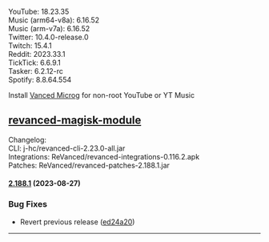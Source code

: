 YouTube: 18.23.35  
Music (arm64-v8a): 6.16.52  
Music (arm-v7a): 6.16.52  
Twitter: 10.4.0-release.0  
Twitch: 15.4.1  
Reddit: 2023.33.1  
TickTick: 6.6.9.1  
Tasker: 6.2.12-rc  
Spotify: 8.8.64.554  

Install [Vanced Microg](https://github.com/TeamVanced/VancedMicroG/releases) for non-root YouTube or YT Music  

[revanced-magisk-module](https://github.com/j-hc/revanced-magisk-module)  
---
Changelog:  
CLI: j-hc/revanced-cli-2.23.0-all.jar  
Integrations: ReVanced/revanced-integrations-0.116.2.apk  
Patches: ReVanced/revanced-patches-2.188.1.jar  

#### [2.188.1](https://github.com/ReVanced/revanced-patches/compare/v2.188.0...v2.188.1) (2023-08-27)
### Bug Fixes
* Revert previous release ([ed24a20](https://github.com/ReVanced/revanced-patches/commit/ed24a201a9fbe08dd6694582d0ab08ced8ad026a))

---  
